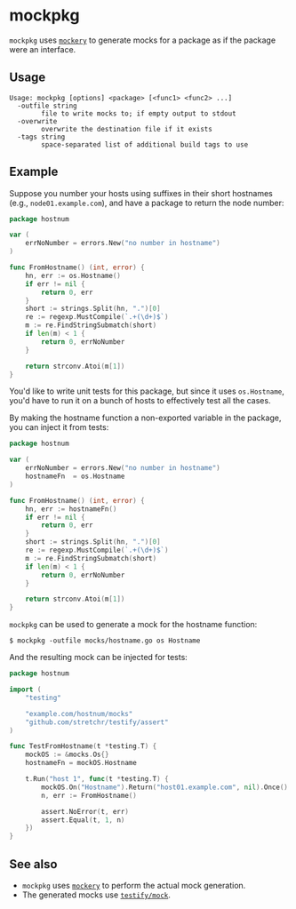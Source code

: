 # mockpkg

`mockpkg` uses [`mockery`](https://github.com/vektra/mockery) to generate mocks
for a package as if the package were an interface.

## Usage

```
Usage: mockpkg [options] <package> [<func1> <func2> ...]
  -outfile string
        file to write mocks to; if empty output to stdout
  -overwrite
        overwrite the destination file if it exists
  -tags string
        space-separated list of additional build tags to use
```

## Example

Suppose you number your hosts using suffixes in their short hostnames (e.g.,
`node01.example.com`), and have a package to return the node number:

```go
package hostnum

var (
	errNoNumber = errors.New("no number in hostname")
)

func FromHostname() (int, error) {
	hn, err := os.Hostname()
	if err != nil {
		return 0, err
	}
	short := strings.Split(hn, ".")[0]
	re := regexp.MustCompile(`.+(\d+)$`)
	m := re.FindStringSubmatch(short)
	if len(m) < 1 {
		return 0, errNoNumber
	}

	return strconv.Atoi(m[1])
}
```

You'd like to write unit tests for this package, but since it uses
`os.Hostname`, you'd have to run it on a bunch of hosts to effectively test all
the cases.

By making the hostname function a non-exported variable in the package, you can
inject it from tests:

```go
package hostnum

var (
	errNoNumber = errors.New("no number in hostname")
	hostnameFn  = os.Hostname
)

func FromHostname() (int, error) {
	hn, err := hostnameFn()
	if err != nil {
		return 0, err
	}
	short := strings.Split(hn, ".")[0]
	re := regexp.MustCompile(`.+(\d+)$`)
	m := re.FindStringSubmatch(short)
	if len(m) < 1 {
		return 0, errNoNumber
	}

	return strconv.Atoi(m[1])
}
```

`mockpkg` can be used to generate a mock for the hostname function:

```console
$ mockpkg -outfile mocks/hostname.go os Hostname
```

And the resulting mock can be injected for tests:

```go
package hostnum

import (
	"testing"

	"example.com/hostnum/mocks"
	"github.com/stretchr/testify/assert"
)

func TestFromHostname(t *testing.T) {
	mockOS := &mocks.Os{}
	hostnameFn = mockOS.Hostname

	t.Run("host 1", func(t *testing.T) {
		mockOS.On("Hostname").Return("host01.example.com", nil).Once()
		n, err := FromHostname()

		assert.NoError(t, err)
		assert.Equal(t, 1, n)
	})
}
```

## See also

* `mockpkg` uses [`mockery`](https://github.com/vektra/mockery) to perform the
  actual mock generation.
* The generated mocks
  use [`testify/mock`](https://godoc.org/github.com/stretchr/testify/mock).
